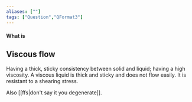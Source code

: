 ```yaml
---
aliases: [""]
tags: ["Question","QFormat3"]
---
```


#### What is
## Viscous flow
Having a thick, sticky consistency between solid and liquid; having a high viscosity.
A viscous liquid is thick and sticky and does not flow easily. It is resistant to a shearing stress. 

Also [[ffs|don't say it you degenerate]].